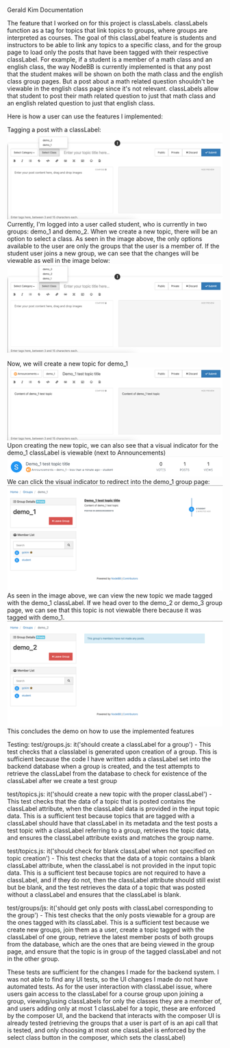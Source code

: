 Gerald Kim Documentation

The feature that I worked on for this project is classLabels. classLabels function as a tag for topics that link topics to groups, where groups are interpreted as courses. The goal of this classLabel feature is students and instructors to be able to link any topics to a specific class, and for the group page to load only the posts that have been tagged with their respective classLabel. For example, if a student is a member of a math class and an english class, the way NodeBB is currently implemented is that any post that the student makes will be shown on both the math class and the english class group pages. But a post about a math related question shouldn't be viewable in the english class page since it's not relevant. classLabels allow that student to post their math related question to just that math class and an english related question to just that english class. 

Here is how a user can use the features I implemented:

Tagging a post with a classLabel: 
![Alt text](images/image.png)
Currently, I'm logged into a user called student, who is currently in two groups: demo_1 and demo_2. 
When we create a new topic, there will be an option to select a class. As seen in the image above, the only options available to the user are only the groups that the user is a member of. If the student user joins a new group, we can see that the changes will be viewable as well in the image below: 
![Alt text](images/image-1.png)

Now, we will create a new topic for demo_1
![Alt text](images/image-2.png)
Upon creating the new topic, we can also see that a visual indicator for the demo_1 classLabel is viewable (next to Announcements)
![Alt text](images/image-3.png)
We can click the visual indicator to redirect into the demo_1 group page: 
![Alt text](images/image-4.png)
As seen in the image above, we can view the new topic we made tagged with the demo_1 classLabel. If we head over to the demo_2 or demo_3 group page, we can see that this topic is not viewable there because it was tagged with demo_1. 
![Alt text](images/image-5.png)
This concludes the demo on how to use the implemented features

Testing:
test/groups.js: it('should create a classLabel for a group') - This test checks that a classlabel is generated upon creation of a group. This is sufficient because the code I have written adds a classLabel set into the backend database when a group is created, and the test attempts to retrieve the classLabel from the database to check for existence of the classLabel after we create a test group

test/topics.js: it('should create a new topic with the proper classLabel') - This test checks that the data of a topic that is posted contains the classLabel attribute, when the classLabel data is provided in the input topic data. This is a sufficient test because topics that are tagged with a classLabel should have that classLabel in its metadata and the test posts a test topic with a classLabel referring to a group, retrieves the topic data, and ensures the classLabel attribute exists and matches the group name. 

test/topics.js: it('should check for blank classLabel when not specified on topic creation') - This test checks that the data of a topic contains a blank classLabel attribute, when the classLabel is not provided in the input topic data. This is a sufficient test because topics are not required to have a classLabel, and if they do not, then the classLabel attribute should still exist but be blank, and the test retrieves the data of a topic that was posted without a classLabel and ensures that the classLabel is blank. 

test/groups/js: it('should get only posts with classLabel corresponding to the group') - This test checks that the only posts viewable for a group are the ones tagged with its classLabel. This is a sufficient test because we create new groups, join them as a user,  create a topic tagged with the classLabel of one group, retrieve the latest member posts of both groups from the database, which are the ones that are being viewed in the group page, and ensure that the topic is in group of the tagged classLabel and not in the other group. 

These tests are sufficient for the changes I made for the backend system. I was not able to find any UI tests, so the UI changes I made do not have automated tests. As for the user interaction with classLabel issue, where users gain access to the classLabel for a course group upon joining a group, viewing/using classLabels for only the classes they are a member of, and users adding only at most 1 classLabel for a topic, these are enforced by the composer UI, and the backend that interacts with the composer UI is already tested (retrieving the groups that a user is part of is an api call that is tested, and only choosing at most one classLabel is enforced by the select class button in the composer, which sets the classLabel)